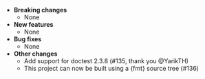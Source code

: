 <!-- See the [v.8.8.1 milestone](https://github.com/approvals/ApprovalTests.cpp/milestone/__MILESTONE_NUMBER__?closed=1) for the full list of changes. -->

* **Breaking changes**
    * None
* **New features**
    * None
* **Bug fixes**
    * None
* **Other changes**
    * Add support for doctest 2.3.8 (#135, thank you @YarikTH)
    * This project can now be built using a {fmt} source tree (#136) 
